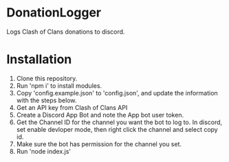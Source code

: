 # DonationLogger

Logs Clash of Clans donations to discord.

# Installation

1. Clone this repository.
2. Run 'npm i' to install modules.
3. Copy 'config.example.json' to 'config.json', and update the information with the steps below.
4. Get an API key from Clash of Clans API
5. Create a Discord App Bot and note the App bot user token.
6. Get the Channel ID for the channel you want the bot to log to. In discord, set enable devloper mode, then right click the channel and select copy id.
7. Make sure the bot has permission for the channel you set.
8. Run 'node index.js'